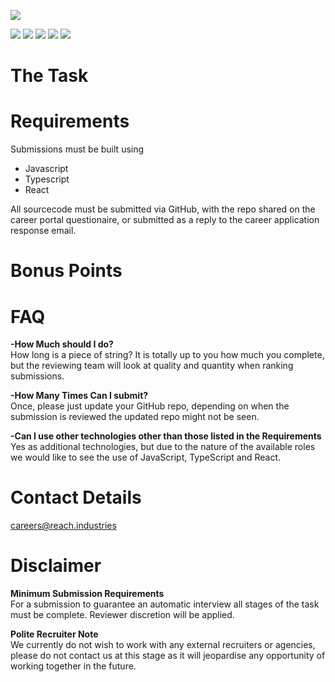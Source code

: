 ![](https://raw.githubusercontent.com/Reach-Industries/Frontend-Test-2022/main/RI-FrontendTest-Github.png)

![](https://img.shields.io/github/stars/Reach-Industries/Frontend-Test-2022.svg) ![](https://img.shields.io/github/forks/Reach-Industries/Frontend-Test-2022.svg) ![](https://img.shields.io/github/tag/Reach-Industries/Frontend-Test-2022.svg) ![](https://img.shields.io/github/release/Reach-Industries/Frontend-Test-2022.svg) ![](https://img.shields.io/github/issues/Reach-Industries/Frontend-Test-2022.svg)

The Task
=============

Requirements
=============
Submissions must be built using
- Javascript
- Typescript
- React

All sourcecode must be submitted via GitHub, with the repo shared on the career portal questionaire, or submitted as a reply to the career application response email. 

Bonus Points
=============

FAQ
=============
**-How Much should I do?**<br />
  How long is a piece of string? It is totally up to you how much you complete, but the reviewing team will look at quality and quantity when ranking submissions.

**-How Many Times Can I submit?**<br />
  Once, please just update your GitHub repo, depending on when the submission is reviewed the updated repo might not be seen.

**-Can I use other technologies other than those listed in the Requirements**<br />
  Yes as additional technologies, but due to the nature of the available roles we would like to see the use of JavaScript, TypeScript and React.

Contact Details
=============

careers@reach.industries

Disclaimer
=============
**Minimum Submission Requirements**<br />
  For a submission to guarantee an automatic interview all stages of the task must be complete. Reviewer discretion will be applied. 

**Polite Recruiter Note** <br />
  We currently do not wish to work with any external recruiters or agencies, please do not contact us at this stage as it will jeopardise any opportunity of working together in the future.
